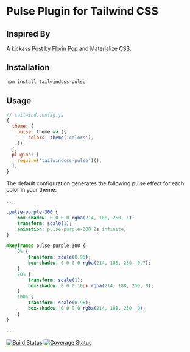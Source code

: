 # Pulse Plugin for Tailwind CSS

## Inspired By

A kickass [Post](https://www.florin-pop.com/blog/2019/03/css-pulse-effect/) by [Florin Pop](https://www.florin-pop.com/) and [Materialize CSS](https://materializecss.com).

## Installation

```bash
npm install tailwindcss-pulse
```

## Usage

```js
// tailwind.config.js
{
  theme: {
    pulse: theme => ({
        colors: theme('colors'),
    }),
  },
  plugins: [
    require('tailwindcss-pulse')(),
  ],
}
```

The default configuration generates the following pulse effect for each color in your theme:

```css
...

.pulse-purple-300 {
    box-shadow: 0 0 0 0 rgba(214, 188, 250, 1);
    transform: scale(1);
    animation: pulse-purple-300 2s infinite;
}

@keyframes pulse-purple-300 {
    0% {
        transform: scale(0.95);
        box-shadow: 0 0 0 0 rgba(214, 188, 250, 0.7);
    }
    70% {
        transform: scale(1);
        box-shadow: 0 0 0 10px rgba(214, 188, 250, 0);
    }
    100% {
        transform: scale(0.95);
        box-shadow: 0 0 0 0 rgba(214, 188, 250, 0);
    }
}

...
```

[![Build Status](https://travis-ci.org/jamessessford/tailwindcss-pulse.svg?branch=master)](https://travis-ci.org/jamessessford/tailwindcss-pulse)
[![Coverage Status](https://coveralls.io/repos/github/jamessessford/tailwindcss-pulse/badge.svg?branch=master)](https://coveralls.io/github/jamessessford/tailwindcss-pulse?branch=master)
